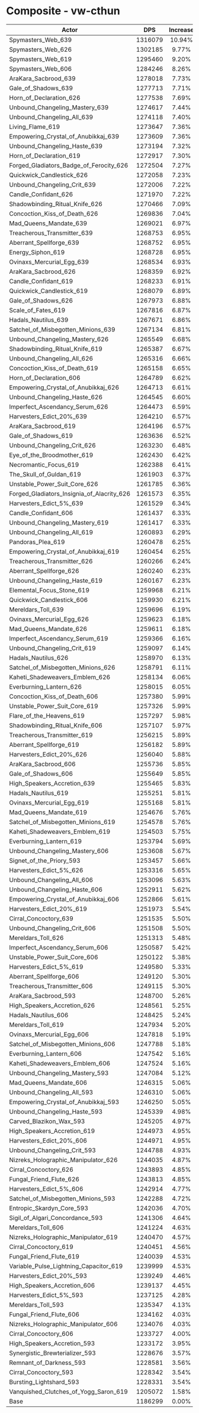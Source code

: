 # Composite - vw-cthun
| Actor | DPS | Increase |
|---|:---:|:---:|
|Spymasters_Web_639|1316079|10.94%|
|Spymasters_Web_626|1302185|9.77%|
|Spymasters_Web_619|1295460|9.20%|
|Spymasters_Web_606|1284246|8.26%|
|AraKara_Sacbrood_639|1278018|7.73%|
|Gale_of_Shadows_639|1277713|7.71%|
|Horn_of_Declaration_626|1277538|7.69%|
|Unbound_Changeling_Mastery_639|1274617|7.44%|
|Unbound_Changeling_All_639|1274118|7.40%|
|Living_Flame_619|1273647|7.36%|
|Empowering_Crystal_of_Anubikkaj_639|1273609|7.36%|
|Unbound_Changeling_Haste_639|1273194|7.32%|
|Horn_of_Declaration_619|1272917|7.30%|
|Forged_Gladiators_Badge_of_Ferocity_626|1272504|7.27%|
|Quickwick_Candlestick_626|1272058|7.23%|
|Unbound_Changeling_Crit_639|1272006|7.22%|
|Candle_Confidant_626|1271970|7.22%|
|Shadowbinding_Ritual_Knife_626|1270466|7.09%|
|Concoction_Kiss_of_Death_626|1269836|7.04%|
|Mad_Queens_Mandate_639|1269021|6.97%|
|Treacherous_Transmitter_639|1268753|6.95%|
|Aberrant_Spellforge_639|1268752|6.95%|
|Energy_Siphon_619|1268728|6.95%|
|Ovinaxs_Mercurial_Egg_639|1268534|6.93%|
|AraKara_Sacbrood_626|1268359|6.92%|
|Candle_Confidant_619|1268233|6.91%|
|Quickwick_Candlestick_619|1268079|6.89%|
|Gale_of_Shadows_626|1267973|6.88%|
|Scale_of_Fates_619|1267816|6.87%|
|Hadals_Nautilus_639|1267671|6.86%|
|Satchel_of_Misbegotten_Minions_639|1267134|6.81%|
|Unbound_Changeling_Mastery_626|1265549|6.68%|
|Shadowbinding_Ritual_Knife_619|1265387|6.67%|
|Unbound_Changeling_All_626|1265316|6.66%|
|Concoction_Kiss_of_Death_619|1265158|6.65%|
|Horn_of_Declaration_606|1264789|6.62%|
|Empowering_Crystal_of_Anubikkaj_626|1264713|6.61%|
|Unbound_Changeling_Haste_626|1264545|6.60%|
|Imperfect_Ascendancy_Serum_626|1264473|6.59%|
|Harvesters_Edict_20%_639|1264210|6.57%|
|AraKara_Sacbrood_619|1264196|6.57%|
|Gale_of_Shadows_619|1263636|6.52%|
|Unbound_Changeling_Crit_626|1263230|6.48%|
|Eye_of_the_Broodmother_619|1262430|6.42%|
|Necromantic_Focus_619|1262388|6.41%|
|The_Skull_of_Guldan_619|1261903|6.37%|
|Unstable_Power_Suit_Core_626|1261785|6.36%|
|Forged_Gladiators_Insignia_of_Alacrity_626|1261573|6.35%|
|Harvesters_Edict_5%_639|1261529|6.34%|
|Candle_Confidant_606|1261437|6.33%|
|Unbound_Changeling_Mastery_619|1261417|6.33%|
|Unbound_Changeling_All_619|1260893|6.29%|
|Pandoras_Plea_619|1260478|6.25%|
|Empowering_Crystal_of_Anubikkaj_619|1260454|6.25%|
|Treacherous_Transmitter_626|1260266|6.24%|
|Aberrant_Spellforge_626|1260240|6.23%|
|Unbound_Changeling_Haste_619|1260167|6.23%|
|Elemental_Focus_Stone_619|1259968|6.21%|
|Quickwick_Candlestick_606|1259930|6.21%|
|Mereldars_Toll_639|1259696|6.19%|
|Ovinaxs_Mercurial_Egg_626|1259623|6.18%|
|Mad_Queens_Mandate_626|1259611|6.18%|
|Imperfect_Ascendancy_Serum_619|1259366|6.16%|
|Unbound_Changeling_Crit_619|1259097|6.14%|
|Hadals_Nautilus_626|1258970|6.13%|
|Satchel_of_Misbegotten_Minions_626|1258791|6.11%|
|Kaheti_Shadeweavers_Emblem_626|1258134|6.06%|
|Everburning_Lantern_626|1258015|6.05%|
|Concoction_Kiss_of_Death_606|1257380|5.99%|
|Unstable_Power_Suit_Core_619|1257326|5.99%|
|Flare_of_the_Heavens_619|1257297|5.98%|
|Shadowbinding_Ritual_Knife_606|1257107|5.97%|
|Treacherous_Transmitter_619|1256215|5.89%|
|Aberrant_Spellforge_619|1256182|5.89%|
|Harvesters_Edict_20%_626|1256040|5.88%|
|AraKara_Sacbrood_606|1255736|5.85%|
|Gale_of_Shadows_606|1255649|5.85%|
|High_Speakers_Accretion_639|1255465|5.83%|
|Hadals_Nautilus_619|1255251|5.81%|
|Ovinaxs_Mercurial_Egg_619|1255168|5.81%|
|Mad_Queens_Mandate_619|1254676|5.76%|
|Satchel_of_Misbegotten_Minions_619|1254578|5.76%|
|Kaheti_Shadeweavers_Emblem_619|1254503|5.75%|
|Everburning_Lantern_619|1253794|5.69%|
|Unbound_Changeling_Mastery_606|1253608|5.67%|
|Signet_of_the_Priory_593|1253457|5.66%|
|Harvesters_Edict_5%_626|1253316|5.65%|
|Unbound_Changeling_All_606|1253096|5.63%|
|Unbound_Changeling_Haste_606|1252911|5.62%|
|Empowering_Crystal_of_Anubikkaj_606|1252866|5.61%|
|Harvesters_Edict_20%_619|1251973|5.54%|
|Cirral_Concoctory_639|1251535|5.50%|
|Unbound_Changeling_Crit_606|1251508|5.50%|
|Mereldars_Toll_626|1251313|5.48%|
|Imperfect_Ascendancy_Serum_606|1250587|5.42%|
|Unstable_Power_Suit_Core_606|1250122|5.38%|
|Harvesters_Edict_5%_619|1249580|5.33%|
|Aberrant_Spellforge_606|1249120|5.30%|
|Treacherous_Transmitter_606|1249115|5.30%|
|AraKara_Sacbrood_593|1248700|5.26%|
|High_Speakers_Accretion_626|1248561|5.25%|
|Hadals_Nautilus_606|1248425|5.24%|
|Mereldars_Toll_619|1247934|5.20%|
|Ovinaxs_Mercurial_Egg_606|1247818|5.19%|
|Satchel_of_Misbegotten_Minions_606|1247788|5.18%|
|Everburning_Lantern_606|1247542|5.16%|
|Kaheti_Shadeweavers_Emblem_606|1247524|5.16%|
|Unbound_Changeling_Mastery_593|1247084|5.12%|
|Mad_Queens_Mandate_606|1246315|5.06%|
|Unbound_Changeling_All_593|1246310|5.06%|
|Empowering_Crystal_of_Anubikkaj_593|1246250|5.05%|
|Unbound_Changeling_Haste_593|1245339|4.98%|
|Carved_Blazikon_Wax_593|1245205|4.97%|
|High_Speakers_Accretion_619|1244973|4.95%|
|Harvesters_Edict_20%_606|1244971|4.95%|
|Unbound_Changeling_Crit_593|1244788|4.93%|
|Nizreks_Holographic_Manipulator_626|1244035|4.87%|
|Cirral_Concoctory_626|1243893|4.85%|
|Fungal_Friend_Flute_626|1243813|4.85%|
|Harvesters_Edict_5%_606|1242914|4.77%|
|Satchel_of_Misbegotten_Minions_593|1242288|4.72%|
|Entropic_Skardyn_Core_593|1242036|4.70%|
|Sigil_of_Algari_Concordance_593|1241306|4.64%|
|Mereldars_Toll_606|1241224|4.63%|
|Nizreks_Holographic_Manipulator_619|1240470|4.57%|
|Cirral_Concoctory_619|1240451|4.56%|
|Fungal_Friend_Flute_619|1240039|4.53%|
|Variable_Pulse_Lightning_Capacitor_619|1239999|4.53%|
|Harvesters_Edict_20%_593|1239249|4.46%|
|High_Speakers_Accretion_606|1239137|4.45%|
|Harvesters_Edict_5%_593|1237125|4.28%|
|Mereldars_Toll_593|1235347|4.13%|
|Fungal_Friend_Flute_606|1234162|4.03%|
|Nizreks_Holographic_Manipulator_606|1234076|4.03%|
|Cirral_Concoctory_606|1233727|4.00%|
|High_Speakers_Accretion_593|1233172|3.95%|
|Synergistic_Brewterializer_593|1228676|3.57%|
|Remnant_of_Darkness_593|1228581|3.56%|
|Cirral_Concoctory_593|1228342|3.54%|
|Bursting_Lightshard_593|1228331|3.54%|
|Vanquished_Clutches_of_Yogg_Saron_619|1205072|1.58%|
|Base|1186299|0.00%|
